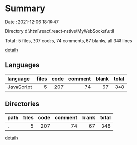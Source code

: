 # Summary

Date : 2021-12-06 18:16:47

Directory d:\html\react\react-native\MyWebSocket\util

Total : 5 files,  207 codes, 74 comments, 67 blanks, all 348 lines

[details](details.md)

## Languages
| language | files | code | comment | blank | total |
| :--- | ---: | ---: | ---: | ---: | ---: |
| JavaScript | 5 | 207 | 74 | 67 | 348 |

## Directories
| path | files | code | comment | blank | total |
| :--- | ---: | ---: | ---: | ---: | ---: |
| . | 5 | 207 | 74 | 67 | 348 |

[details](details.md)